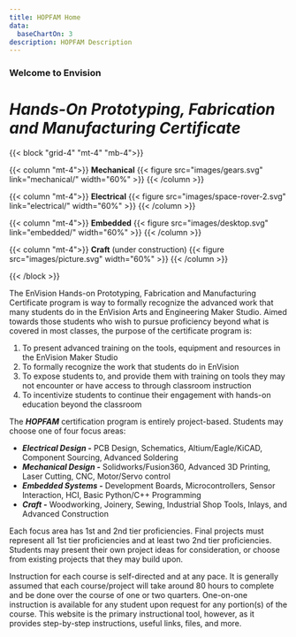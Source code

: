 ```yaml
---
title: HOPFAM Home
data:
  baseChartOn: 3
description: HOPFAM Description
---
```

### Welcome to Envision

# *Hands-On Prototyping, Fabrication and Manufacturing Certificate*

{{< block "grid-4" "mt-4" "mb-4">}}

{{< column  "mt-4">}}
**Mechanical**
{{< figure src="images/gears.svg" link="mechanical/" width="60%" >}}
{{< /column >}}

{{< column "mt-4">}}
**Electrical**
{{< figure src="images/space-rover-2.svg" link="electrical/" width="60%" >}}
{{< /column >}}

{{< column "mt-4">}}
**Embedded**
{{< figure src="images/desktop.svg" link="embedded/" width="60%" >}}
{{< /column >}}

{{< column "mt-4">}}
**Craft** (under construction)
{{< figure src="images/picture.svg" width="60%" >}}
{{< /column >}}

{{< /block >}}

The EnVision Hands-on Prototyping, Fabrication and Manufacturing Certificate program is way to formally recognize the advanced work that many students do in the EnVision Arts and Engineering Maker Studio. Aimed towards those students who wish to pursue proficiency beyond what is covered in most classes, the purpose of the certificate program is:

1. To present advanced training on the tools, equipment and resources in the EnVision Maker Studio
2. To formally recognize the work that students do in EnVision
3. To expose students to, and provide them with training on tools they may not encounter or have access to through classroom instruction
4. To incentivize students to continue their engagement with hands-on education beyond the classroom

The ***HOPFAM*** certification program is entirely project-based. Students may choose one of four focus areas:

* ***Electrical Design* -** PCB Design, Schematics, Altium/Eagle/KiCAD, Component Sourcing, Advanced Soldering
* ***Mechanical Design -*** Solidworks/Fusion360, Advanced 3D Printing, Laser Cutting, CNC, Motor/Servo control
* ***Embedded Systems -***  Development Boards, Microcontrollers, Sensor Interaction, HCI, Basic Python/C++ Programming
* ***Craft -***  Woodworking, Joinery, Sewing, Industrial Shop Tools, Inlays, and Advanced Construction

Each focus area has 1st and 2nd tier proficiencies. Final projects must represent all 1st tier proficiencies and at least two 2nd tier proficiencies. Students may present their own project ideas for consideration, or choose from existing projects that they may build upon.

Instruction for each course is self-directed and at any pace. It is generally assumed that each course/project will take around 80 hours to complete and be done over the course of one or two quarters. One-on-one instruction is available for any student upon request for any portion(s) of the course. This website is the primary instructional tool, however, as it provides step-by-step instructions, useful links, files, and more.